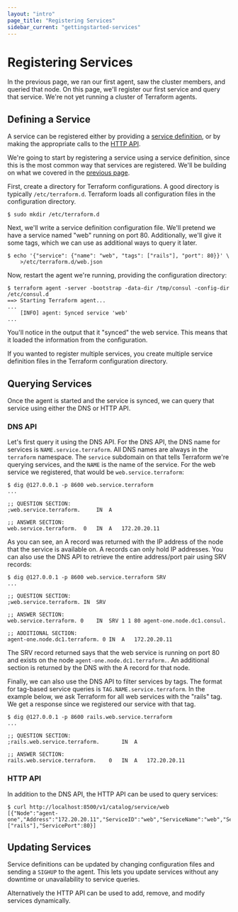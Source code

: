 ```yaml
---
layout: "intro"
page_title: "Registering Services"
sidebar_current: "gettingstarted-services"
---
```


# Registering Services

In the previous page, we ran our first agent, saw the cluster members, and
queried that node. On this page, we'll register our first service and query
that service. We're not yet running a cluster of Terraform agents.

## Defining a Service

A service can be registered either by providing a
[service definition](/docs/agent/services.html),
or by making the appropriate calls to the
[HTTP API](/docs/agent/http.html).

We're going to start by registering a service using a service definition,
since this is the most common way that services are registered. We'll be
building on what we covered in the
[previous page](/intro/getting-started/agent.html).

First, create a directory for Terraform configurations. A good directory
is typically `/etc/terraform.d`. Terraform loads all configuration files in the
configuration directory.

```
$ sudo mkdir /etc/terraform.d
```

Next, we'll write a service definition configuration file. We'll
pretend we have a service named "web" running on port 80. Additionally,
we'll give it some tags, which we can use as additional ways to query
it later.

```
$ echo '{"service": {"name": "web", "tags": ["rails"], "port": 80}}' \
    >/etc/terraform.d/web.json
```

Now, restart the agent we're running, providing the configuration directory:

```
$ terraform agent -server -bootstrap -data-dir /tmp/consul -config-dir /etc/consul.d
==> Starting Terraform agent...
...
    [INFO] agent: Synced service 'web'
...
```

You'll notice in the output that it "synced" the web service. This means
that it loaded the information from the configuration.

If you wanted to register multiple services, you create multiple service
definition files in the Terraform configuration directory.

## Querying Services

Once the agent is started and the service is synced, we can query that
service using either the DNS or HTTP API.

### DNS API

Let's first query it using the DNS API. For the DNS API, the DNS name
for services is `NAME.service.terraform`. All DNS names are always in the
`terraform` namespace. The `service` subdomain on that tells Terraform we're
querying services, and the `NAME` is the name of the service. For the
web service we registered, that would be `web.service.terraform`:

```
$ dig @127.0.0.1 -p 8600 web.service.terraform
...

;; QUESTION SECTION:
;web.service.terraform.		IN	A

;; ANSWER SECTION:
web.service.terraform.	0	IN	A	172.20.20.11
```

As you can see, an A record was returned with the IP address of the node that
the service is available on. A records can only hold IP addresses. You can
also use the DNS API to retrieve the entire address/port pair using SRV
records:

```
$ dig @127.0.0.1 -p 8600 web.service.terraform SRV
...

;; QUESTION SECTION:
;web.service.terraform.	IN	SRV

;; ANSWER SECTION:
web.service.terraform. 0	IN	SRV	1 1 80 agent-one.node.dc1.consul.

;; ADDITIONAL SECTION:
agent-one.node.dc1.terraform. 0	IN	A	172.20.20.11
```

The SRV record returned says that the web service is running on port 80
and exists on the node `agent-one.node.dc1.terraform.`. An additional section
is returned by the DNS with the A record for that node.

Finally, we can also use the DNS API to filter services by tags. The
format for tag-based service queries is `TAG.NAME.service.terraform`. In
the example below, we ask Terraform for all web services with the "rails"
tag. We get a response since we registered our service with that tag.

```
$ dig @127.0.0.1 -p 8600 rails.web.service.terraform
...

;; QUESTION SECTION:
;rails.web.service.terraform.		IN	A

;; ANSWER SECTION:
rails.web.service.terraform.	0	IN	A	172.20.20.11
```

### HTTP API

In addition to the DNS API, the HTTP API can be used to query services:

```
$ curl http://localhost:8500/v1/catalog/service/web
[{"Node":"agent-one","Address":"172.20.20.11","ServiceID":"web","ServiceName":"web","ServiceTags":["rails"],"ServicePort":80}]
```

## Updating Services

Service definitions can be updated by changing configuration files and
sending a `SIGHUP` to the agent. This lets you update services without
any downtime or unavailability to service queries.

Alternatively the HTTP API can be used to add, remove, and modify services
dynamically.

